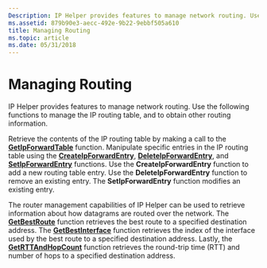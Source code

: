 ```yaml
---
Description: IP Helper provides features to manage network routing. Use the following functions to manage the IP routing table, and to obtain other routing information.
ms.assetid: 879b90e3-aecc-492e-9b22-9ebbf505a610
title: Managing Routing
ms.topic: article
ms.date: 05/31/2018
---
```


# Managing Routing

IP Helper provides features to manage network routing. Use the following functions to manage the IP routing table, and to obtain other routing information.

Retrieve the contents of the IP routing table by making a call to the [**GetIpForwardTable**](/windows/desktop/api/Iphlpapi/nf-iphlpapi-getipforwardtable) function. Manipulate specific entries in the IP routing table using the [**CreateIpForwardEntry**](/windows/desktop/api/Iphlpapi/nf-iphlpapi-createipforwardentry), [**DeleteIpForwardEntry**](/windows/desktop/api/Iphlpapi/nf-iphlpapi-deleteipforwardentry), and [**SetIpForwardEntry**](/windows/desktop/api/Iphlpapi/nf-iphlpapi-setipforwardentry) functions. Use the **CreateIpForwardEntry** function to add a new routing table entry. Use the **DeleteIpForwardEntry** function to remove an existing entry. The **SetIpForwardEntry** function modifies an existing entry.

The router management capabilities of IP Helper can be used to retrieve information about how datagrams are routed over the network. The [**GetBestRoute**](/windows/desktop/api/Iphlpapi/nf-iphlpapi-getbestroute) function retrieves the best route to a specified destination address. The [**GetBestInterface**](/windows/desktop/api/Iphlpapi/nf-iphlpapi-getbestinterface) function retrieves the index of the interface used by the best route to a specified destination address. Lastly, the [**GetRTTAndHopCount**](/windows/desktop/api/Iphlpapi/nf-iphlpapi-getrttandhopcount) function retrieves the round-trip time (RTT) and number of hops to a specified destination address.

 

 



